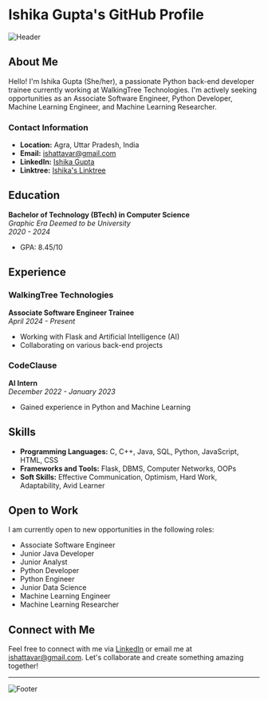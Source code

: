 # Ishika Gupta's GitHub Profile

![Header](https://github.com/ishattavar/ishattavar/blob/main/header.png)

## About Me

Hello! I'm Ishika Gupta (She/her), a passionate Python back-end developer trainee currently working at WalkingTree Technologies. I'm actively seeking opportunities as an Associate Software Engineer, Python Developer, Machine Learning Engineer, and Machine Learning Researcher.

### Contact Information

- **Location:** Agra, Uttar Pradesh, India
- **Email:** [ishattavar@gmail.com](mailto:ishattavar@gmail.com)
- **LinkedIn:** [Ishika Gupta](https://www.linkedin.com/in/ishika-gupta-she-her-96b015211)
- **Linktree:** [Ishika's Linktree](https://linktr.ee/ishattavar?utm_source=linktree_admin_share)

## Education

**Bachelor of Technology (BTech) in Computer Science**  
*Graphic Era Deemed to be University*  
*2020 - 2024*  
- GPA: 8.45/10

## Experience

### WalkingTree Technologies
**Associate Software Engineer Trainee**  
*April 2024 - Present*  
- Working with Flask and Artificial Intelligence (AI)
- Collaborating on various back-end projects


### CodeClause
**AI Intern**  
*December 2022 - January 2023*  
- Gained experience in Python and Machine Learning

## Skills

- **Programming Languages:** C, C++, Java, SQL, Python, JavaScript, HTML, CSS
- **Frameworks and Tools:** Flask, DBMS, Computer Networks, OOPs
- **Soft Skills:** Effective Communication, Optimism, Hard Work, Adaptability, Avid Learner

## Open to Work

I am currently open to new opportunities in the following roles:
- Associate Software Engineer
- Junior Java Developer
- Junior Analyst
- Python Developer
- Python Engineer
- Junior Data Science
- Machine Learning Engineer
- Machine Learning Researcher

## Connect with Me

Feel free to connect with me via [LinkedIn](https://www.linkedin.com/in/ishika-gupta-she-her-96b015211) or email me at [ishattavar@gmail.com](mailto:ishattavar@gmail.com). Let's collaborate and create something amazing together!

---

![Footer](https://github.com/ishattavar/ishattavar/blob/main/footer.png)

<!--
**ishattavar/ishattavar** is a ✨ special ✨ repository because its `README.md` (this file) appears on your GitHub profile.
You can click the Preview link to take a look at your changes.
-->



